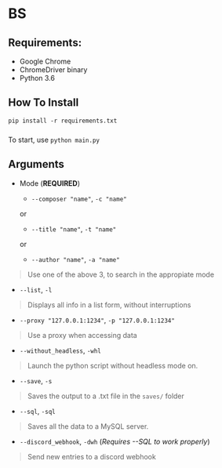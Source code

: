 # BS
 
## Requirements:
- Google Chrome 
- ChromeDriver binary
- Python 3.6
## How To Install
```
pip install -r requirements.txt
```
###
To start, use
``python main.py``

## Arguments

- Mode (**REQUIRED**)
  - `--composer "name"`, `-c "name"`
  
  or
  - `--title "name"`, `-t "name"`
  
  or
  - `--author "name"`, `-a "name"`
> Use one of the above 3, to search in the appropiate mode

- `--list`, `-l` 
> Displays all info in a list form, without interruptions

- `--proxy "127.0.0.1:1234"`, `-p "127.0.0.1:1234"`
> Use a proxy when accessing data

- `--without_headless`, `-whl`
> Launch the python script without headless mode on.

- `--save`, `-s`
> Saves the output to a .txt file in the ``saves/`` folder

- `--sql`, `-sql`
> Saves all the data to a MySQL server.

- `--discord_webhook`, `-dwh` (*Requires --SQL to work properly*)
> Send new entries to a discord webhook


